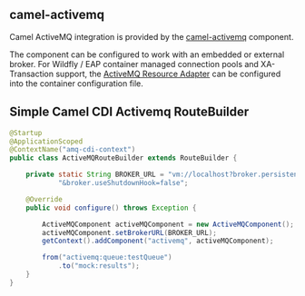 ## camel-activemq

Camel ActiveMQ integration is provided by the [camel-activemq](http://camel.apache.org/activemq.html) component.

The component can be configured to work with an embedded or external broker. For Wildfly / EAP container managed connection pools and XA-Transaction support, the [ActiveMQ Resource Adapter](http://activemq.apache.org/resource-adapter.html) can be configured into the container configuration file.

## Simple Camel CDI Activemq RouteBuilder
```java
@Startup
@ApplicationScoped
@ContextName("amq-cdi-context")
public class ActiveMQRouteBuilder extends RouteBuilder {

    private static String BROKER_URL = "vm://localhost?broker.persistent=false&broker.useJmx=false" +
            "&broker.useShutdownHook=false";

    @Override
    public void configure() throws Exception {

        ActiveMQComponent activeMQComponent = new ActiveMQComponent();
        activeMQComponent.setBrokerURL(BROKER_URL);
        getContext().addComponent("activemq", activeMQComponent);

        from("activemq:queue:testQueue")
            .to("mock:results");
    }
}
```

